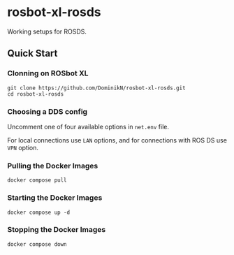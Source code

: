 # rosbot-xl-rosds

Working setups for ROSDS.

## Quick Start

### Clonning on ROSbot XL

```
git clone https://github.com/DominikN/rosbot-xl-rosds.git
cd rosbot-xl-rosds
```

### Choosing a DDS config

Uncomment one of four available options in `net.env` file.

For local connections use `LAN` options, and for connections with ROS DS use `VPN` option.

### Pulling the Docker Images

```
docker compose pull
```

### Starting the Docker Images

```
docker compose up -d
```

### Stopping the Docker Images

```
docker compose down
```